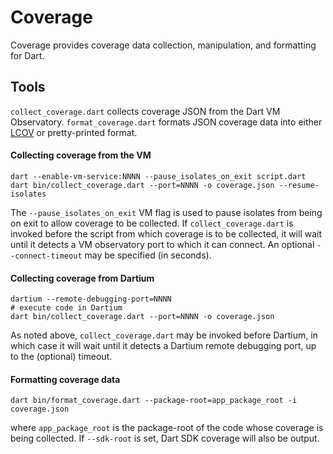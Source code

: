 Coverage
========

Coverage provides coverage data collection, manipulation, and formatting for
Dart.

Tools
-----
`collect_coverage.dart` collects coverage JSON from the Dart VM Observatory.
`format_coverage.dart` formats JSON coverage data into either
[LCOV](http://ltp.sourceforge.net/coverage/lcov.php) or pretty-printed format.

#### Collecting coverage from the VM

    dart --enable-vm-service:NNNN --pause_isolates_on_exit script.dart
    dart bin/collect_coverage.dart --port=NNNN -o coverage.json --resume-isolates

The `--pause_isolates_on_exit` VM flag is used to pause isolates from being on
exit to allow coverage to be collected. If `collect_coverage.dart` is invoked
before the script from which coverage is to be collected, it will wait until it
detects a VM observatory port to which it can connect. An optional
`--connect-timeout` may be specified (in seconds).

#### Collecting coverage from Dartium

    dartium --remote-debugging-port=NNNN
    # execute code in Dartium
    dart bin/collect_coverage.dart --port=NNNN -o coverage.json

As noted above, `collect_coverage.dart` may be invoked before Dartium, in which
case it will wait until it detects a Dartium remote debugging port, up to the
(optional) timeout.

#### Formatting coverage data

    dart bin/format_coverage.dart --package-root=app_package_root -i coverage.json

where `app_package_root` is the package-root of the code whose coverage is being
collected. If `--sdk-root` is set, Dart SDK coverage will also be output.
